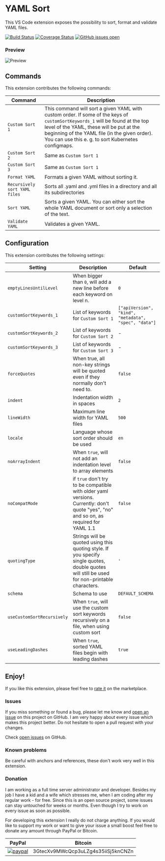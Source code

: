 # YAML Sort
This VS Code extension exposes the possibility to sort, format and validate YAML files.

[![Build Status](https://www.travis-ci.com/pascalre/vscode-yaml-sort.png?branch=master)](https://travis-ci.org/pascalre/vscode-yaml-sort)
[![Coverage Status](https://coveralls.io/repos/github/pascalre/vscode-yaml-sort/badge.svg?branch=master)](https://coveralls.io/github/pascalre/vscode-yaml-sort?branch=master)
[![GitHub issues open](https://img.shields.io/github/issues/pascalre/vscode-yaml-sort.svg)](https://github.com/pascalre/vscode-yaml-sort/issues)

### Preview
![Preview](images/preview.gif)

## Commands
This extension contributes the following commands:

| Command                                        | Description                                                                                           |
|------------------------------------------------|-------------------------------------------------------------------------------------------------------|
| `Custom Sort 1`                                | This command will sort a given YAML with custom order. If some of the keys of `customSortKeywords_1` will be found at the top level of the YAML, these will be put at the beginning of the YAML file (in the given order). You can use this e. g. to sort Kubernetes configmaps. |
| `Custom Sort 2`                                | Same as `Custom Sort 1`                                                                               |
| `Custom Sort 3`                                | Same as `Custom Sort 1`                                                                               |
| `Format YAML`                                  | Formats a given YAML without sorting it.                                                              |
| `Recursively sort YAML files`                  | Sorts all .yaml and .yml files in a directory and all its subdirectories                              |
| `Sort YAML`                                    | Sorts a given YAML. You can either sort the whole YAML document or sort only a selection of the text. |
| `Validate YAML`                                | Validates a given YAML.                                                                               |

## Configuration
This extension contributes the following settings:

| Setting                    | Description                                                                                                                           | Default          |
|----------------------------|-------------------------------------------------------------------------------------------------------------------------------------- | ---------------- |
| `emptyLinesUntilLevel`     | When bigger than `0`, will add a new line before each keyword on level n.                                                             | `0`              |
| `customSortKeywords_1`     | List of keywords for `Custom Sort 1`                                                                                                  | `["apiVersion", "kind", "metadata", "spec", "data"]`|
| `customSortKeywords_2`     | List of keywords for `Custom Sort 2`                                                                                                  | -                |
| `customSortKeywords_3`     | List of keywords for `Custom Sort 3`                                                                                                  | -                |
| `forceQuotes`              | When true, all non-key strings will be quoted even if they normally don't need to.                                                    | `false`          |
| `indent`                   | Indentation width in spaces                                                                                                           | `2`              |
| `lineWidth`                | Maximum line width for YAML files                                                                                                     | `500`            |
| `locale`                   | Language whose sort order should be used                                                                                              | `en`             |
| `noArrayIndent`            | When `true`, will not add an indentation level to array elements                                                                      | `false`          |
| `noCompatMode`             | if `true` don't try to be compatible with older yaml versions. Currently: don't quote "yes", "no" and so on, as required for YAML 1.1 | `false`          |
| `quotingType`              | Strings will be quoted using this quoting style. If you specify single quotes, double quotes will still be used for non-printable characters.   | `'` |
| `schema`                   | Schema to use                                                                                                                         | `DEFAULT_SCHEMA` |
| `useCustomSortRecursively` | When `true`, will use the custom sort keywords recursively on a file, when using custom sort                                          | `false`          |
| `useLeadingDashes`         | When `true`, sorted YAML files begin with leading dashes                                                                              | `true`           |

## Enjoy!

If you like this extension, please feel free to [rate it](https://marketplace.visualstudio.com/items?itemName=PascalReitermann93.vscode-yaml-sort&ssr=false#review-details) on the marketplace.

### Issues
If you miss something or found a bug, please let me know and [open an issue](https://github.com/pascalre/vscode-yaml-sort/issues/new) on this project on GitHub. I am very happy about every issue which makes this project better. Do not hesitate to open a pull request with your changes.

Check [open issues](https://github.com/pascalre/vscode-yaml-sort/issues) on GitHub.

### Known problems

Be careful with anchors and references, these don't work very well in this extension.

### Donation

I am working as a full time server administrator and developer. Besides my job I have a kid and a wife which stresses me, when I am coding after my regular work - for free. Since this is an open source project, some issues can stay untouched for weeks or months. Even though I try to work on every issue as soon as possible. 

For developing this extension I really do not charge anything. If you would like to support my work or want to give your issue a small boost feel free to donate any amount through PayPal or Bitcoin.

| PayPal                                                                                               | Bitcoin                             |
|------------------------------------------------------------------------------------------------------|------------------------------------ |
|[![paypal](https://www.paypalobjects.com/en_US/i/btn/btn_donateCC_LG.gif)](https://paypal.me/derpascal/5) | 3GtecXv9MWcQcp3uLZg4s35iiSj5knCNZn  |
